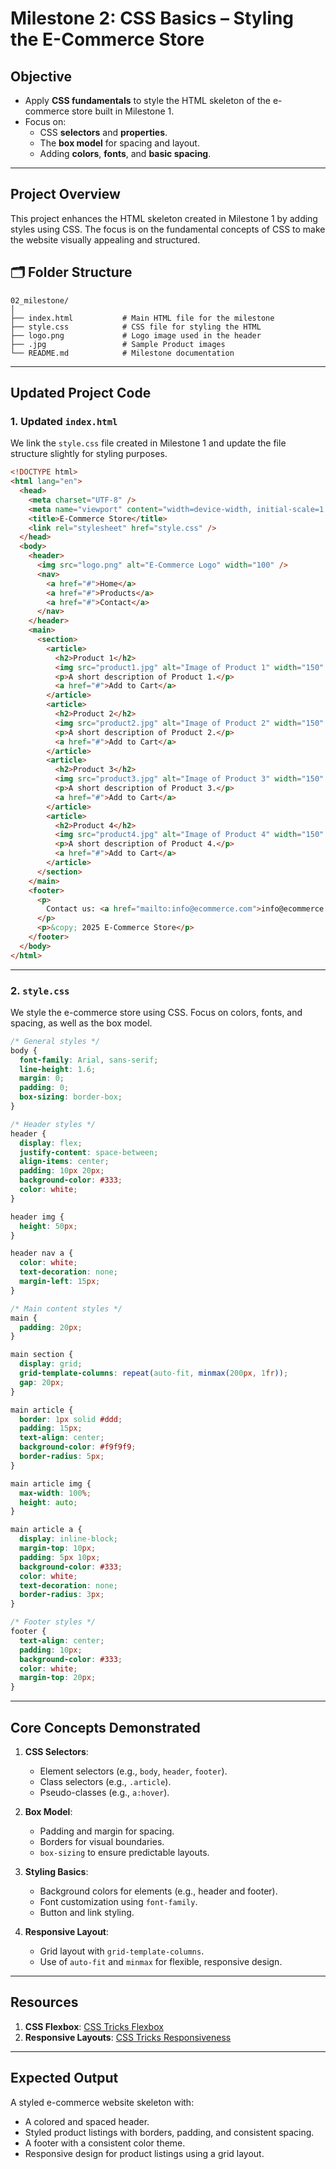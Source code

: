 # **Milestone 2: CSS Basics – Styling the E-Commerce Store**

## **Objective**

- Apply **CSS fundamentals** to style the HTML skeleton of the e-commerce store built in Milestone 1.
- Focus on:
  - CSS **selectors** and **properties**.
  - The **box model** for spacing and layout.
  - Adding **colors**, **fonts**, and **basic spacing**.

---

## **Project Overview**

This project enhances the HTML skeleton created in Milestone 1 by adding styles using CSS. The focus is on the fundamental concepts of CSS to make the website visually appealing and structured.


## 🗂️ Folder Structure

```plaintext
02_milestone/
│
├── index.html           # Main HTML file for the milestone
├── style.css            # CSS file for styling the HTML
├── logo.png             # Logo image used in the header
├── .jpg                 # Sample Product images
└── README.md            # Milestone documentation
```

---

## **Updated Project Code**

### **1. Updated `index.html`**

We link the `style.css` file created in Milestone 1 and update the file structure slightly for styling purposes.

```html
<!DOCTYPE html>
<html lang="en">
  <head>
    <meta charset="UTF-8" />
    <meta name="viewport" content="width=device-width, initial-scale=1.0" />
    <title>E-Commerce Store</title>
    <link rel="stylesheet" href="style.css" />
  </head>
  <body>
    <header>
      <img src="logo.png" alt="E-Commerce Logo" width="100" />
      <nav>
        <a href="#">Home</a>
        <a href="#">Products</a>
        <a href="#">Contact</a>
      </nav>
    </header>
    <main>
      <section>
        <article>
          <h2>Product 1</h2>
          <img src="product1.jpg" alt="Image of Product 1" width="150" />
          <p>A short description of Product 1.</p>
          <a href="#">Add to Cart</a>
        </article>
        <article>
          <h2>Product 2</h2>
          <img src="product2.jpg" alt="Image of Product 2" width="150" />
          <p>A short description of Product 2.</p>
          <a href="#">Add to Cart</a>
        </article>
        <article>
          <h2>Product 3</h2>
          <img src="product3.jpg" alt="Image of Product 3" width="150" />
          <p>A short description of Product 3.</p>
          <a href="#">Add to Cart</a>
        </article>
        <article>
          <h2>Product 4</h2>
          <img src="product4.jpg" alt="Image of Product 4" width="150" />
          <p>A short description of Product 4.</p>
          <a href="#">Add to Cart</a>
        </article>
      </section>
    </main>
    <footer>
      <p>
        Contact us: <a href="mailto:info@ecommerce.com">info@ecommerce.com</a>
      </p>
      <p>&copy; 2025 E-Commerce Store</p>
    </footer>
  </body>
</html>
```

---

### **2. `style.css`**

We style the e-commerce store using CSS. Focus on colors, fonts, and spacing, as well as the box model.

```css
/* General styles */
body {
  font-family: Arial, sans-serif;
  line-height: 1.6;
  margin: 0;
  padding: 0;
  box-sizing: border-box;
}

/* Header styles */
header {
  display: flex;
  justify-content: space-between;
  align-items: center;
  padding: 10px 20px;
  background-color: #333;
  color: white;
}

header img {
  height: 50px;
}

header nav a {
  color: white;
  text-decoration: none;
  margin-left: 15px;
}

/* Main content styles */
main {
  padding: 20px;
}

main section {
  display: grid;
  grid-template-columns: repeat(auto-fit, minmax(200px, 1fr));
  gap: 20px;
}

main article {
  border: 1px solid #ddd;
  padding: 15px;
  text-align: center;
  background-color: #f9f9f9;
  border-radius: 5px;
}

main article img {
  max-width: 100%;
  height: auto;
}

main article a {
  display: inline-block;
  margin-top: 10px;
  padding: 5px 10px;
  background-color: #333;
  color: white;
  text-decoration: none;
  border-radius: 3px;
}

/* Footer styles */
footer {
  text-align: center;
  padding: 10px;
  background-color: #333;
  color: white;
  margin-top: 20px;
}
```

---

## **Core Concepts Demonstrated**

1. **CSS Selectors**:

   - Element selectors (e.g., `body`, `header`, `footer`).
   - Class selectors (e.g., `.article`).
   - Pseudo-classes (e.g., `a:hover`).

2. **Box Model**:

   - Padding and margin for spacing.
   - Borders for visual boundaries.
   - `box-sizing` to ensure predictable layouts.

3. **Styling Basics**:

   - Background colors for elements (e.g., header and footer).
   - Font customization using `font-family`.
   - Button and link styling.

4. **Responsive Layout**:
   - Grid layout with `grid-template-columns`.
   - Use of `auto-fit` and `minmax` for flexible, responsive design.

---

## **Resources**

1. **CSS Flexbox**: [CSS Tricks Flexbox](https://css-tricks.com/snippets/css/a-guide-to-flexbox/)
2. **Responsive Layouts**: [CSS Tricks Responsiveness](https://css-tricks.com/responsive-layouts-fewer-media-queries/)

---

## **Expected Output**

A styled e-commerce website skeleton with:

- A colored and spaced header.
- Styled product listings with borders, padding, and consistent spacing.
- A footer with a consistent color theme.
- Responsive design for product listings using a grid layout.
